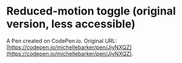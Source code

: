# Reduced-motion toggle (original version, less accessible)

A Pen created on CodePen.io. Original URL: [https://codepen.io/michellebarker/pen/JjyNXQZ](https://codepen.io/michellebarker/pen/JjyNXQZ).

